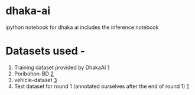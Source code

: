 # dhaka-ai
ipython notebook for dhaka ai
includes the inference notebook


# Datasets used - 
1) Training dataset provided by DhakaAI [1](https://doi.org/10.7910/DVN/POREXF)
2) Poribohon-BD [2](https://data.mendeley.com/datasets/pwyyg8zmk5/1)
3) vehicle-dataset [3](https://github.com/kasperhaaland/vehicle-dataset)
4) Test dataset for round 1 (annotated ourselves after the end of round 1)  [1](https://doi.org/10.7910/DVN/POREXF)


